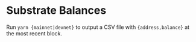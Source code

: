 # Substrate Balances

Run `yarn {mainnet|devnet}` to output a CSV file with `{address,balance}` at the most recent block.
